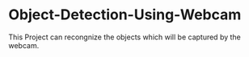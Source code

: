 # Object-Detection-Using-Webcam
This Project can recongnize the objects which will be captured by the webcam.
